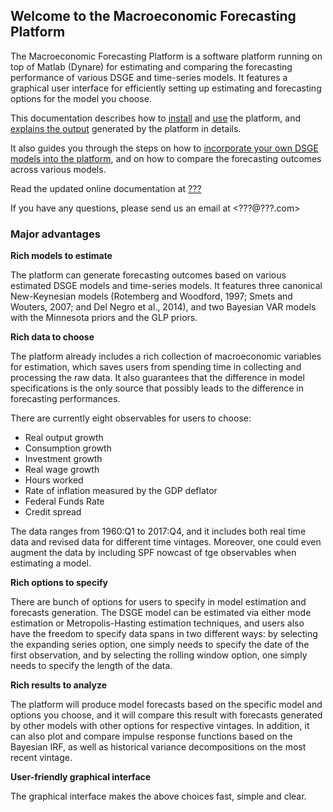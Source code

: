 ## Welcome to the Macroeconomic Forecasting Platform

The Macroeconomic Forecasting Platform is a software platform running on top of Matlab (Dynare) for estimating and comparing the forecasting performance of various DSGE and time-series models. It features a graphical user interface for efficiently setting up estimating and forecasting options for the model you choose.

This documentation describes how to [install](installation_requirements) and [use](using_platform) the platform, and [explains the output](output) generated by the platform in details.

It also guides you through the steps on how to [incorporate your own DSGE models into the platform](adding_model), and on how to compare the forecasting outcomes across various models.

Read the updated online documentation at [???](https://www.google.com)

If you have any questions, please send us an email at <???@???.com>

### Major advantages

**Rich models to estimate**

The platform can generate forecasting outcomes based on various estimated DSGE models and time-series models. It features three canonical New-Keynesian models (Rotemberg and Woodford, 1997; Smets and Wouters, 2007; and Del Negro et al., 2014), and two Bayesian VAR models with the Minnesota priors and the GLP priors.

**Rich data to choose**

The platform already includes a rich collection of macroeconomic variables for estimation, which saves users from spending time in collecting and processing the raw data. It also guarantees that the difference in model specifications is the only source that possibly leads to the difference in forecasting performances.

<p id='observables'>There are currently eight observables for users to choose:</p>

- Real output growth
- Consumption growth
- Investment growth
- Real wage growth
- Hours worked
- Rate of inflation measured by the GDP deflator
- Federal Funds Rate
- Credit spread

The data ranges from 1960:Q1 to 2017:Q4, and it includes both real time data and revised data for different time vintages. Moreover, one could even augment the data by including SPF nowcast of tge observables when estimating a model.

**Rich options to specify** 

There are bunch of options for users to specify in model estimation and forecasts generation. The DSGE model can be estimated via either mode estimation or Metropolis-Hasting estimation techniques, and users also have the freedom to specify data spans in two different ways: by selecting the expanding series option, one simply needs to specify the date of the first observation, and by selecting the rolling window option, one simply needs to specify the length of the data.

**Rich results to analyze**

The platform will produce model forecasts based on the specific model and options you choose, and it will compare this result with forecasts generated by other models with other options for respective vintages. In addition, it can also plot and compare impulse response functions based on the Bayesian IRF, as well as historical variance decompositions on the most recent vintage.

**User-friendly graphical interface**

The graphical interface makes the above choices fast, simple and clear.
